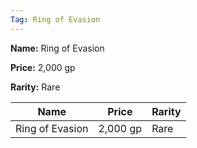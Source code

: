 ```yaml
---
Tag: Ring of Evasion
---
```


**Name:** Ring of Evasion

**Price:** 2,000 gp

**Rarity:** Rare

| Name     | Price     | Rarity     |
| -------- | --------- | ---------- |
| Ring of Evasion | 2,000 gp | Rare |
